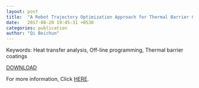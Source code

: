 ```yaml
---
layout: post
title:  "A Robot Trajectory Optimization Approach for Thermal Barrier Coatings Used for Free-Form Components(August 2017, online first)"
date:   2017-08-20 19:45:31 +0530
categories: publication
author: "Qi Beichun"
---
```


Keywords:
Heat transfer analysis, Off-line programming, Thermal barrier coatings

[DOWNLOAD](/_includes/10.1007_s11666-017-0601-2.pdf)

For more information, Click [HERE][here].

[here]: http://link.springer.com/article/10.1007/s11666-017-0601-2


